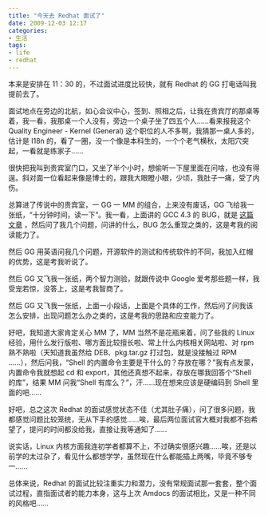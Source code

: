 ```yaml
---
title: "今天去 Redhat 面试了"
date: 2009-12-03 12:17
categories:
- 生活
tags:
- life
- redhat
---
```


本来是安排在 11：30 的，不过面试进度比较快，就有 Redhat 的 GG
打电话叫我提前去了。

面试地点在旁边的北航，如心会议中心，签到、照相之后，让我在贵宾厅的那桌等着，我一看，我那桌一个人没有，旁边一个桌子坐了四五个人……看来报我这个
Quality Engineer - Kernel (General)
这个职位的人不多啊，我猜那一桌人多的，估计是 I18n
的，看了一圈，没一个像是本科生的，一个个老气横秋，太阳穴突起，一看就是练家子……

很快把我叫到贵宾室门口，又坐了半个小时，想偷听一下屋里面在问啥，也没有得逞。斜对面一位看起来像是博士的，跟我大眼瞪小眼，少顷，我肚子一痛，受了内伤。

总算进了传说中的贵宾室，一 GG 一 MM 的组合，上来没有废话，GG
飞给我一张纸，“十分钟时间，读一下”。我一看，上面讲的 GCC 4.3 的
BUG，就是 [这篇文章](http://lwn.net/Articles/272048/)
，然后问了我几个问题，问讲的什么，BUG
怎么重现之类的，这是考我的阅读能力了。

然后 GG
用英语问我几个问题，开源软件的测试和传统软件的不同，我加入红帽的优势，这是考我听说了。

然后 GG 又飞我一张纸，两个智力测验，就跟传说中 Google
爱考那些题一样，我受宠若惊，没答上，这是考我智商了。

然后 GG
又飞我一张纸，上面一小段话，上面是个具体的工作，然后问了问我该怎么安排，出现问题怎么办之类的，这是考我的思路和应变能力了。

好吧，我知道大家肯定关心 MM 了，MM 当然不是花瓶来着，问了些我的 Linux
经验，用什么发行版啦、哪方面比较擅长啦、常上什么内核相关网站啦、对 rpm
熟不熟啦（天知道我虽然给 DEB、pkg.tar.gz 打过包，就是没接触过 RPM
……），然后问我，“Shell
的内置命令主要是干什么的？存放在哪？”我有点发蒙，内置命令我就想起 cd 和
export，其他还真想不起来，存放在哪我回答个“Shell 的库”，结果 MM
问我“Shell 有库么？”，汗……现在想来应该是硬编码到 Shell 里面的吧……

好吧，总之这次 Redhat
的面试感觉状态不佳（尤其肚子痛），问了很多问题，我都感觉问题比较笼统，无从下手的感觉……唉，最后两位面试官大概对我都不抱希望了，提问的时间都没给我，直接让我等通知了……

说实话，Linux
内核方面我连初学者都算不上，不过确实很感兴趣……唉，还是以前学的太过杂了，看见什么都想学学，虽然现在什么都能插上两嘴，毕竟不够专一……

总体来说，Redhat
的面试比较注重实力和潜力，没有常规面试那一套套，整个面试过程，直指面试者的能力本身，这与上次
Amdocs 的面试相比，又是一种不同的风格吧……

